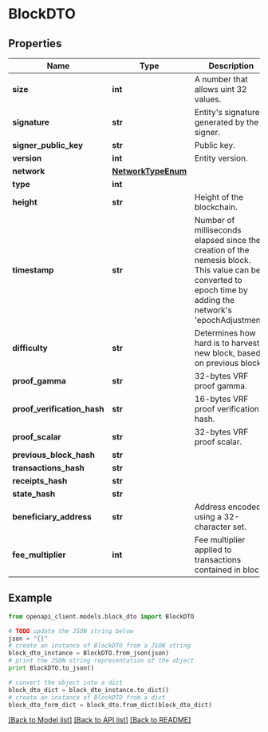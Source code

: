 # BlockDTO


## Properties

Name | Type | Description | Notes
------------ | ------------- | ------------- | -------------
**size** | **int** | A number that allows uint 32 values. | 
**signature** | **str** | Entity&#39;s signature generated by the signer. | 
**signer_public_key** | **str** | Public key. | 
**version** | **int** | Entity version. | 
**network** | [**NetworkTypeEnum**](NetworkTypeEnum.md) |  | 
**type** | **int** |  | 
**height** | **str** | Height of the blockchain. | 
**timestamp** | **str** | Number of milliseconds elapsed since the creation of the nemesis block. This value can be converted to epoch time by adding the network&#39;s &#39;epochAdjustment&#39;. | 
**difficulty** | **str** | Determines how hard is to harvest a new block, based on previous blocks. | 
**proof_gamma** | **str** | 32-bytes VRF proof gamma. | 
**proof_verification_hash** | **str** | 16-bytes VRF proof verification hash. | 
**proof_scalar** | **str** | 32-bytes VRF proof scalar. | 
**previous_block_hash** | **str** |  | 
**transactions_hash** | **str** |  | 
**receipts_hash** | **str** |  | 
**state_hash** | **str** |  | 
**beneficiary_address** | **str** | Address encoded using a 32-character set. | 
**fee_multiplier** | **int** | Fee multiplier applied to transactions contained in block. | 

## Example

```python
from openapi_client.models.block_dto import BlockDTO

# TODO update the JSON string below
json = "{}"
# create an instance of BlockDTO from a JSON string
block_dto_instance = BlockDTO.from_json(json)
# print the JSON string representation of the object
print BlockDTO.to_json()

# convert the object into a dict
block_dto_dict = block_dto_instance.to_dict()
# create an instance of BlockDTO from a dict
block_dto_form_dict = block_dto.from_dict(block_dto_dict)
```
[[Back to Model list]](../README.md#documentation-for-models) [[Back to API list]](../README.md#documentation-for-api-endpoints) [[Back to README]](../README.md)


